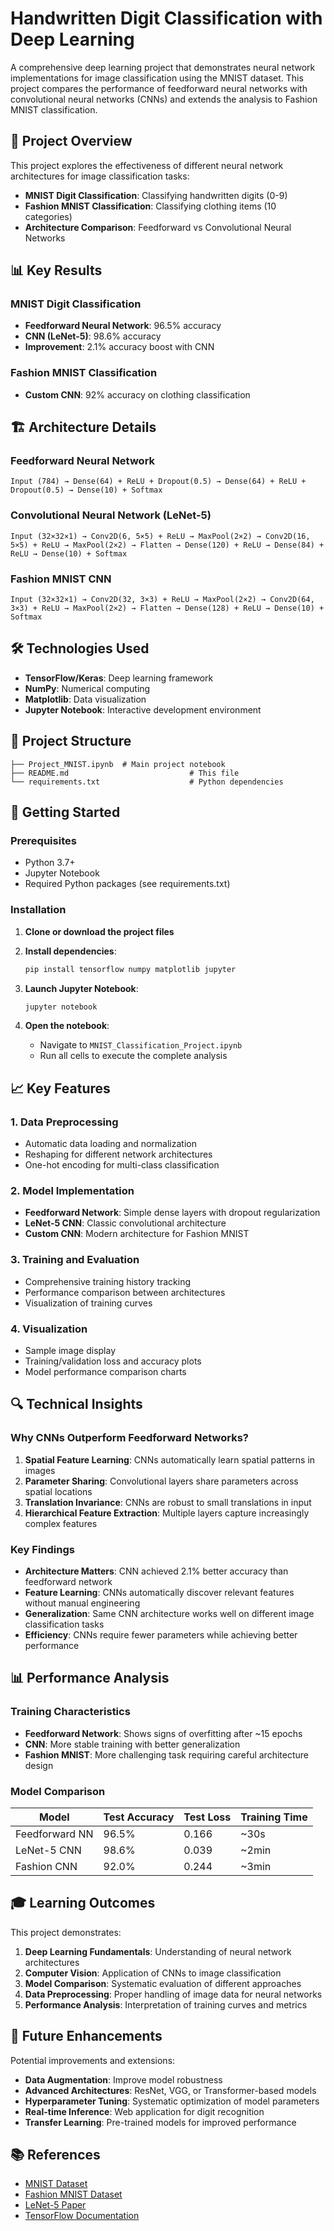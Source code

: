 # Handwritten Digit Classification with Deep Learning

A comprehensive deep learning project that demonstrates neural network implementations for image classification using the MNIST dataset. This project compares the performance of feedforward neural networks with convolutional neural networks (CNNs) and extends the analysis to Fashion MNIST classification.

## 🎯 Project Overview

This project explores the effectiveness of different neural network architectures for image classification tasks:

- **MNIST Digit Classification**: Classifying handwritten digits (0-9)
- **Fashion MNIST Classification**: Classifying clothing items (10 categories)
- **Architecture Comparison**: Feedforward vs Convolutional Neural Networks

## 📊 Key Results

### MNIST Digit Classification
- **Feedforward Neural Network**: 96.5% accuracy
- **CNN (LeNet-5)**: 98.6% accuracy
- **Improvement**: 2.1% accuracy boost with CNN

### Fashion MNIST Classification
- **Custom CNN**: 92% accuracy on clothing classification

## 🏗️ Architecture Details

### Feedforward Neural Network
```
Input (784) → Dense(64) + ReLU + Dropout(0.5) → Dense(64) + ReLU + Dropout(0.5) → Dense(10) + Softmax
```

### Convolutional Neural Network (LeNet-5)
```
Input (32×32×1) → Conv2D(6, 5×5) + ReLU → MaxPool(2×2) → Conv2D(16, 5×5) + ReLU → MaxPool(2×2) → Flatten → Dense(120) + ReLU → Dense(84) + ReLU → Dense(10) + Softmax
```

### Fashion MNIST CNN
```
Input (32×32×1) → Conv2D(32, 3×3) + ReLU → MaxPool(2×2) → Conv2D(64, 3×3) + ReLU → MaxPool(2×2) → Flatten → Dense(128) + ReLU → Dense(10) + Softmax
```

## 🛠️ Technologies Used

- **TensorFlow/Keras**: Deep learning framework
- **NumPy**: Numerical computing
- **Matplotlib**: Data visualization
- **Jupyter Notebook**: Interactive development environment

## 📁 Project Structure

```
├── Project_MNIST.ipynb  # Main project notebook
├── README.md                           # This file
└── requirements.txt                    # Python dependencies
```

## 🚀 Getting Started

### Prerequisites

- Python 3.7+
- Jupyter Notebook
- Required Python packages (see requirements.txt)

### Installation

1. **Clone or download the project files**

2. **Install dependencies**:
   ```bash
   pip install tensorflow numpy matplotlib jupyter
   ```

3. **Launch Jupyter Notebook**:
   ```bash
   jupyter notebook
   ```

4. **Open the notebook**:
   - Navigate to `MNIST_Classification_Project.ipynb`
   - Run all cells to execute the complete analysis

## 📈 Key Features

### 1. Data Preprocessing
- Automatic data loading and normalization
- Reshaping for different network architectures
- One-hot encoding for multi-class classification

### 2. Model Implementation
- **Feedforward Network**: Simple dense layers with dropout regularization
- **LeNet-5 CNN**: Classic convolutional architecture
- **Custom CNN**: Modern architecture for Fashion MNIST

### 3. Training and Evaluation
- Comprehensive training history tracking
- Performance comparison between architectures
- Visualization of training curves

### 4. Visualization
- Sample image display
- Training/validation loss and accuracy plots
- Model performance comparison charts

## 🔍 Technical Insights

### Why CNNs Outperform Feedforward Networks?

1. **Spatial Feature Learning**: CNNs automatically learn spatial patterns in images
2. **Parameter Sharing**: Convolutional layers share parameters across spatial locations
3. **Translation Invariance**: CNNs are robust to small translations in input
4. **Hierarchical Feature Extraction**: Multiple layers capture increasingly complex features

### Key Findings

- **Architecture Matters**: CNN achieved 2.1% better accuracy than feedforward network
- **Feature Learning**: CNNs automatically discover relevant features without manual engineering
- **Generalization**: Same CNN architecture works well on different image classification tasks
- **Efficiency**: CNNs require fewer parameters while achieving better performance

## 📊 Performance Analysis

### Training Characteristics
- **Feedforward Network**: Shows signs of overfitting after ~15 epochs
- **CNN**: More stable training with better generalization
- **Fashion MNIST**: More challenging task requiring careful architecture design

### Model Comparison
| Model | Test Accuracy | Test Loss | Training Time |
|-------|---------------|-----------|---------------|
| Feedforward NN | 96.5% | 0.166 | ~30s |
| LeNet-5 CNN | 98.6% | 0.039 | ~2min |
| Fashion CNN | 92.0% | 0.244 | ~3min |

## 🎓 Learning Outcomes

This project demonstrates:

1. **Deep Learning Fundamentals**: Understanding of neural network architectures
2. **Computer Vision**: Application of CNNs to image classification
3. **Model Comparison**: Systematic evaluation of different approaches
4. **Data Preprocessing**: Proper handling of image data for neural networks
5. **Performance Analysis**: Interpretation of training curves and metrics

## 🔮 Future Enhancements

Potential improvements and extensions:

- **Data Augmentation**: Improve model robustness
- **Advanced Architectures**: ResNet, VGG, or Transformer-based models
- **Hyperparameter Tuning**: Systematic optimization of model parameters
- **Real-time Inference**: Web application for digit recognition
- **Transfer Learning**: Pre-trained models for improved performance

## 📚 References

- [MNIST Dataset](http://yann.lecun.com/exdb/mnist/)
- [Fashion MNIST Dataset](https://github.com/zalandoresearch/fashion-mnist)
- [LeNet-5 Paper](http://yann.lecun.com/exdb/publis/pdf/lecun-01a.pdf)
- [TensorFlow Documentation](https://www.tensorflow.org/)
